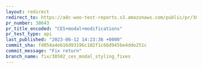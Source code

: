 ```yaml
---
layout: redirect
redirect_to: https://a8c-woo-test-reports.s3.amazonaws.com/public/pr/38643/api/index.html
pr_number: 38643
pr_title_encoded: "CES+modal+modifications"
pr_test_type: api
last_published: "2023-06-12 14:23:36 +0000"
commit_sha: fd054a4eb16d93196c102f1c66d945be4dde251c
commit_message: "Fix return"
branch_name: fix/38502_ces_modal_styling_fixes
---
```

